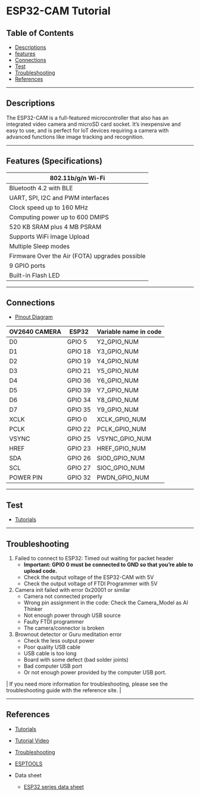 # ESP32-CAM Tutorial

## Table of Contents

-   [Descriptions](#descriptions)
-   [features](#features)
-   [Connections](#connections)
-   [Test](#test-code)
-   [Troubleshooting](#troubleshooting)
-   [References](#references)

---

## Descriptions

The ESP32-CAM is a full-featured microcontroller that also has an integrated video camera and microSD card socket. It’s inexpensive and easy to use, and is perfect for IoT devices requiring a camera with advanced functions like image tracking and recognition.

---

## Features (Specifications)

| 802.11b/g/n Wi-Fi                              |
| ---------------------------------------------- |
| Bluetooth 4.2 with BLE                         |
| UART, SPI, I2C and PWM interfaces              |
| Clock speed up to 160 MHz                      |
| Computing power up to 600 DMIPS                |
| 520 KB SRAM plus 4 MB PSRAM                    |
| Supports WiFi Image Upload                     |
| Multiple Sleep modes                           |
| Firmware Over the Air (FOTA) upgrades possible |
| 9 GPIO ports                                   |
| Built-in Flash LED                             |

---

## Connections

-   [Pinout Diagram](https://randomnerdtutorials.com/esp32-cam-ai-thinker-pinout/)

| OV2640 CAMERA | ESP32   | Variable name in code |
| ------------- | ------- | --------------------- |
| D0            | GPIO 5  | Y2_GPIO_NUM           |
| D1            | GPIO 18 | Y3_GPIO_NUM           |
| D2            | GPIO 19 | Y4_GPIO_NUM           |
| D3            | GPIO 21 | Y5_GPIO_NUM           |
| D4            | GPIO 36 | Y6_GPIO_NUM           |
| D5            | GPIO 39 | Y7_GPIO_NUM           |
| D6            | GPIO 34 | Y8_GPIO_NUM           |
| D7            | GPIO 35 | Y9_GPIO_NUM           |
| XCLK          | GPIO 0  | XCLK_GPIO_NUM         |
| PCLK          | GPIO 22 | PCLK_GPIO_NUM         |
| VSYNC         | GPIO 25 | VSYNC_GPIO_NUM        |
| HREF          | GPIO 23 | HREF_GPIO_NUM         |
| SDA           | GPIO 26 | SIOD_GPIO_NUM         |
| SCL           | GPIO 27 | SIOC_GPIO_NUM         |
| POWER PIN     | GPIO 32 | PWDN_GPIO_NUM         |

---

## Test

-   [Tutorials](https://randomnerdtutorials.com/esp32-cam-video-streaming-web-server-camera-home-assistant/)

---

## Troubleshooting

1. Failed to connect to ESP32: Timed out waiting for packet header
    - <strong>Important: GPIO 0 must be connected to GND so that you’re able to upload code.</strong>
    - Check the output voltage of the ESP32-CAM with 5V
    - Check the output voltage of FTDI Programmer with 5V
2. Camera init failed with error 0x20001 or similar
    - Camera not connected properly
    - Wrong pin assignment in the code: Check the Camera_Model as AI Thinker
    - Not enough power through USB source
    - Faulty FTDI programmer
    - The camera/connector is broken
3. Brownout detector or Guru meditation error
    - Check the less output power
    - Poor quality USB cable
    - USB cable is too long
    - Board with some defect (bad solder joints)
    - Bad computer USB port
    - Or not enough power provided by the computer USB port.

| If you need more information for troubleshooting, please see the troubleshooting guide with the reference site. |

---

## References

-   [Tutorials](https://randomnerdtutorials.com/esp32-cam-take-photo-display-web-server/)

-   [Tutorial Video](https://youtu.be/MicAM_A0_lU)

-   [Troubleshooting](https://randomnerdtutorials.com/esp32-cam-troubleshooting-guide/)

-   [ESPTOOLS](https://github.com/espressif/esptool)

-   Data sheet
    -   [ESP32 series data sheet](https://www.mouser.com/datasheet/2/891/esp-wroom-32_datasheet_en-1223836.pdf)
